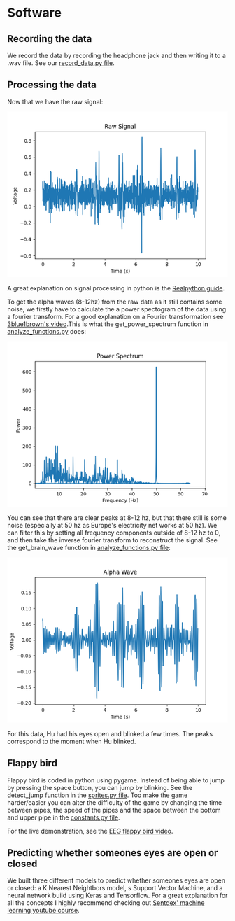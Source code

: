 # Software

## Recording the data
We record the data by recording the headphone jack and then writing it to a .wav file. See our [record_data.py file](analysis/record_data.py).

## Processing the data
Now that we have the raw signal:

![Raw Signal](images/raw_signal.png "Raw Signal")

A great explanation on signal processing in python is the [Realpython guide](https://realpython.com/python-scipy-fft/).

To get the alpha waves (8-12hz) from the raw data as it still contains some noise, we firstly have to calculate the a power spectogram of the data using a fourier transform. For a good explanation on a Fourier transformation see [3blue1brown's video](https://www.youtube.com/watch?v=spUNpyF58BY).This is what the get_power_spectrum function in [analyze_functions.py](analysis/analyze_functions.py) does:

![Power Spectrum](images/power_spectrum.png "Power Spectrum")

You can see that there are clear peaks at 8-12 hz, but that there still is some noise (especially at 50 hz as Europe's electricity net works at 50 hz). We can filter this by setting all frequency components outside of 8-12 hz to 0, and then take the inverse fourier transform to reconstruct the signal. See the get_brain_wave function in [analyze_functions.py file](analysis/analyze_functions.py):

![Filtered Signal](images/filtered_signal.png "Filtered Signal")

For this data, Hu had his eyes open and blinked a few times. The peaks correspond to the moment when Hu blinked.

## Flappy bird
Flappy bird is coded in python using pygame. Instead of being able to jump by pressing the space button, you can jump by blinking. See the detect_jump function in the [sprites.py file](flappy/sprites.py). Too make the game harder/easier you can alter the difficulty of the game by changing the time between pipes, the speed of the pipes and the space between the bottom and upper pipe in the [constants.py file](flappy/constants.py).

For the live demonstration, see the [EEG flappy bird video](videos/EEG%20flappy%20video.mp4).

## Predicting whether someones eyes are open or closed
We built three different models to predict whether someones eyes are open or closed: a K Nearest Neightbors model, s Support Vector Machine, and a neural network build using Keras and Tensorflow. For a great explanation for all the concepts I highly recommend checking out [Sentdex' machine learning youtube course](https://www.youtube.com/watch?v=OGxgnH8y2NM&list=PLQVvvaa0QuDfKTOs3Keq_kaG2P55YRn5v). 

